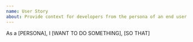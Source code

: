 ```yaml
---
name: User Story
about: Provide context for developers from the persona of an end user
---
```

<!--
Use the following template to provide a User Story to help developers understand clincial or adminsitrative needs. Replace the areas in brackets with your request.
An example, "As a doctor, I want to quickly see critical lab values during an encounter, so that I can order medications".
-->

As a [PERSONA], I [WANT TO DO SOMETHING], [SO THAT]

<!-- Love openemr? Please consider supporting our collective:
👉  https://opencollective.com/openemr/donate -->
